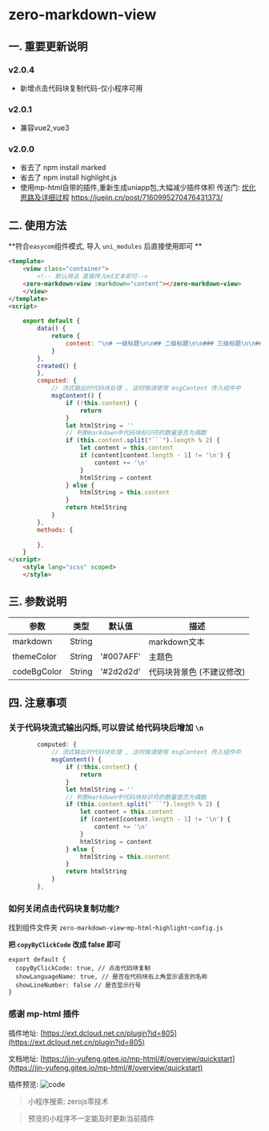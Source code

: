# zero-markdown-view


## 一. 重要更新说明

### v2.0.4
- 新增点击代码块复制代码-仅小程序可用

### v2.0.1
- 兼容vue2,vue3

### v2.0.0
- 省去了 npm install marked
- 省去了 npm install highlight.js
- 使用mp-html自带的插件,重新生成uniapp包,大幅减少插件体积
传送门: [优化思路及详细过程](https://juejin.cn/post/7160995270476431373/) https://juejin.cn/post/7160995270476431373/

## 二. 使用方法

**符合`easycom`组件模式, 导入 `uni_modules` 后直接使用即可 **

```html
<template>
	<view class="container">
		<!-- 默认用法 直接传入md文本即可-->
	<zero-markdown-view :markdown="content"></zero-markdown-view>
	</view>
</template>
<script>
	
	export default {
		data() {
			return {
				content: "\n# 一级标题\n\n## 二级标题\n\n### 三级标题\n\n### 1.2 无序列表\n\n无序列表的使用，在符号`-`后加空格使用。如下：\n- 无序列表 1\n- 无序列表 2\n  - 无序列表 2.1\n  - 无序列表 2.2\n\n**由于微信原因，最多支持到二级列表**。\n\n### 1.3 有序列表\n\n1. 有序列表 1\n2. 有序列表 2\n\n\n### 1.4 粗体和斜体\n\n**这个是粗体**\n\n_这个是斜体_\n\n**_这个是粗体加斜体_**\n\n\n### 1.5 链接\n\n对于该论述，欢迎读者查阅之前发过的文章，[你是《未来世界的幸存者》么？](https://mp.weixin.qq.com/s/s5IhxV2ooX3JN_X416nidA)\n\n### 1.6 引用\n\n> ### 一级引用示例\n> \n> 读一本好书，就是在和高尚的人谈话。 **——歌德**\n\n### 1.7 分割线\n\n可以在一行中用三个以上的减号来建立一个分隔线，同时需要在分隔线的上面空一行。如下：\n\n---\n\n### 1.8 删除线\n\n删除线的使用，在需要删除的文字前后各使用两个`~`，如下：\n\n~~这是要被删除的内容。~~\n\n### 1.9 表格\n\n| 姓名       | 年龄 |         工作 |\n| :--------- | :--: | -----------: |\n| 作者     |  18  |     web |\n| zerojs   |  20  |  前端 |\n| 太菜了 |  22  | 躺平 |\n\n\n## 2. 特殊语法\n\n### 2.1 脚注\n\n脚注与链接的区别如下所示：\n\n```markdown\n链接：[文字](链接)\n脚注：[文字](脚注解释 \"脚注名字\")\n```\n### 2.2 代码块\n\n```js\nconsole.log(\"1\");\n\nsetTimeout(function () {\n  console.log(\"2\");\n  process.nextTick(function () {\n    console.log(\"3\");\n  });\n  new Promise(function (resolve) {\n    console.log(\"4\");\n    resolve();\n  }).then(function () {\n    console.log(\"5\");\n  });\n});\n```\n\ndiff 不能同时和其他语言的高亮同时显示，且需要调整代码主题为微信代码主题以外的代码主题才能看到 diff 效果，使用效果如下:\n\n```diff\n+ 新增项\n- 删除项\n```\n\n**其他主题不带行号，可自定义是否换行，代码大小与当前编辑器一致**\n\n\n\n## 3 其他语法\n\n### 3.1 HTML\n\n支持原生 HTML 语法，请写内联样式，如下：\n\n<span style=\"display:block;text-align:right;color:orangered;\">橙色居右</span>\n<span style=\"display:block;text-align:center;color:orangered;\">橙色居中</span>\n\n### 3.2 UML\n\n不支持，推荐使用开源工具`https://draw.io/`制作后再导入图片"
			}
		},
		created() {
		},
		computed: {
			// 流式输出时代码块处理 , 这时候请使用 msgContent 传入组件中
			msgContent() {
				if (!this.content) {
					return 
				}
				let htmlString = ''
				// 判断markdown中代码块标识符的数量是否为偶数
				if (this.content.split("```").length % 2) {
					let content = this.content
					if (content[content.length - 1] != '\n') {
						content += '\n'
					}
					htmlString = content
				} else {
					htmlString = this.content
				}
				return htmlString
			}
		},
		methods: {
		
		},
	}
</script>
	<style lang="scss" scoped>
	</style>
```

## 三. 参数说明

|参数		|类型	|默认值		|描述					|
|--			|--		|--			|--						|
|markdown	|String	|			|markdown文本			|
|themeColor	|String	|'#007AFF'	|主题色					|
|codeBgColor|String	|'#2d2d2d'	|代码块背景色	(不建议修改)	|



## 四. 注意事项

### 关于代码块流式输出闪烁,可以尝试 给代码块后增加 `\n`


```javascript
		computed: {
			// 流式输出时代码块处理 , 这时候请使用 msgContent 传入组件中
			msgContent() {
				if (!this.content) {
					return 
				}
				let htmlString = ''
				// 判断markdown中代码块标识符的数量是否为偶数
				if (this.content.split("```").length % 2) {
					let content = this.content
					if (content[content.length - 1] != '\n') {
						content += '\n'
					}
					htmlString = content
				} else {
					htmlString = this.content
				}
				return htmlString
			}
		},
```



### 如何关闭点击代码块复制功能?

找到组件文件夹 `zero-markdown-view`-`mp-html`-`highlight`-`config.js`

**把 `copyByClickCode` 改成 false 即可**
```
export default {
  copyByClickCode: true, // 点击代码块复制
  showLanguageName: true, // 是否在代码块右上角显示语言的名称
  showLineNumber: false // 是否显示行号
}
```

### 感谢 mp-html 插件

插件地址: [https://ext.dcloud.net.cn/plugin?id=805](https://ext.dcloud.net.cn/plugin?id=805)

文档地址: [https://jin-yufeng.gitee.io/mp-html/#/overview/quickstart](https://jin-yufeng.gitee.io/mp-html/#/overview/quickstart)


插件预览:
![code](https://img.zerojs.cn/mweb/we_code.jpg)


> 小程序搜索: zerojs零技术

> 预览的小程序不一定能及时更新当前插件
